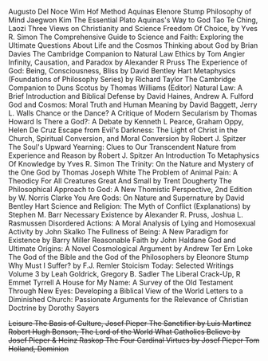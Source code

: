 Augusto Del Noce
Wim Hof Method
Aquinas Elenore Stump
Philosophy of Mind Jaegwon Kim
The Essential Plato
Aquinas's Way to God
Tao Te Ching, Laozi
Three Views on Christianity and Science
Freedom Of Choice, by Yves R. Simon
The Comprehensive Guide to Science and Faith: Exploring the Ultimate Questions About Life and the Cosmos
Thinking about God by Brian Davies
The Cambridge Companion to Natural Law Ethics by Tom Angier
Infinity, Causation, and Paradox by Alexander R Pruss
The Experience of God: Being, Consciousness, Bliss by David Bentley Hart
Metaphysics (Foundations of Philosophy Series) by Richard Taylor
The Cambridge Companion to Duns Scotus by Thomas Williams (Editor)
Natural Law: A Brief Introduction and Biblical Defense by David Haines, Andrew A. Fulford
God and Cosmos: Moral Truth and Human Meaning by David Baggett, Jerry L. Walls
Chance or the Dance? A Critique of Modern Secularism by Thomas Howard
Is There a God?: A Debate by Kenneth L Pearce, Graham Oppy, Helen De Cruz
Escape from Evil's Darkness: The Light of Christ in the Church, Spiritual Conversion, and Moral Conversion by Robert J. Spitzer
The Soul's Upward Yearning: Clues to Our Transcendent Nature from Experience and Reason by Robert J. Spitzer
An Introduction To Metaphysics Of Knowledge by Yves R. Simon
The Trinity: On the Nature and Mystery of the One God by Thomas Joseph White
The Problem of Animal Pain: A Theodicy For All Creatures Great And Small by Trent Dougherty
The Philosophical Approach to God: A New Thomistic Perspective, 2nd Edition by W. Norris Clarke
You Are Gods: On Nature and Supernature by David Bentley Hart
Science and Religion: The Myth of Conflict (Explanations) by Stephen M. Barr
Necessary Existence by Alexander R. Pruss, Joshua L. Rasmussen
Disordered Actions: A Moral Analysis of Lying and Homosexual Activity by John Skalko
The Fullness of Being: A New Paradigm for Existence by Barry Miller
Reasonable Faith by John Haldane
God and Ultimate Origins: A Novel Cosmological Argument by Andrew Ter Ern Loke
The God of the Bible and the God of the Philosophers by Eleonore Stump
Why Must I Suffer? by F.J. Remler
Stoicism Today: Selected Writings Volume 3 by Leah Goldrick, Gregory B. Sadler
The Liberal Crack-Up, R Emmet Tyrrell
A House for My Name: A Survey of the Old Testament
Through New Eyes: Developing a Biblical View of the World
Letters to a Diminished Church: Passionate Arguments for the Relevance of Christian Doctrine by Dorothy Sayers

~~Leisure The Basis of Culture, Josef Pieper
The Sanctifier by Luis Martinez
Robert Hugh Benson, The Lord of the World
What Catholics Believe by Josef Pieper & Heinz Raskop
The Four Cardinal Virtues by Josef Pieper
Tom Holland, Dominion~~